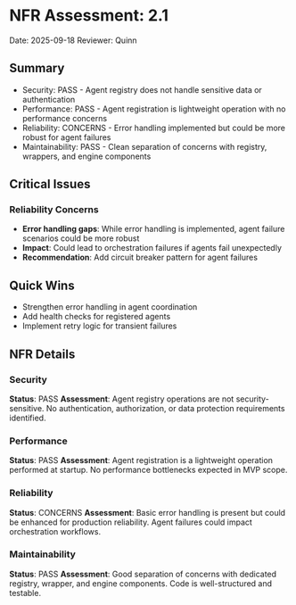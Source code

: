 # NFR Assessment: 2.1

Date: 2025-09-18
Reviewer: Quinn

## Summary

- Security: PASS - Agent registry does not handle sensitive data or authentication
- Performance: PASS - Agent registration is lightweight operation with no performance concerns
- Reliability: CONCERNS - Error handling implemented but could be more robust for agent failures
- Maintainability: PASS - Clean separation of concerns with registry, wrappers, and engine components

## Critical Issues

### Reliability Concerns
- **Error handling gaps**: While error handling is implemented, agent failure scenarios could be more robust
- **Impact**: Could lead to orchestration failures if agents fail unexpectedly
- **Recommendation**: Add circuit breaker pattern for agent failures

## Quick Wins

- Strengthen error handling in agent coordination
- Add health checks for registered agents
- Implement retry logic for transient failures

## NFR Details

### Security
**Status**: PASS
**Assessment**: Agent registry operations are not security-sensitive. No authentication, authorization, or data protection requirements identified.

### Performance  
**Status**: PASS
**Assessment**: Agent registration is a lightweight operation performed at startup. No performance bottlenecks expected in MVP scope.

### Reliability
**Status**: CONCERNS
**Assessment**: Basic error handling is present but could be enhanced for production reliability. Agent failures could impact orchestration workflows.

### Maintainability
**Status**: PASS
**Assessment**: Good separation of concerns with dedicated registry, wrapper, and engine components. Code is well-structured and testable.
